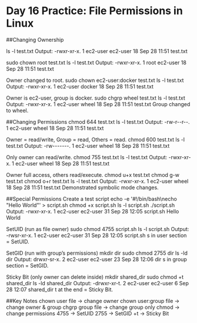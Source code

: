 # Day 16 Practice: File Permissions in Linux

##Changing Ownership

ls -l test.txt
Output:
-rwxr-xr-x. 1 ec2-user ec2-user 18 Sep 28 11:51 test.txt

sudo chown root test.txt
ls -l test.txt
Output:
-rwxr-xr-x. 1 root ec2-user 18 Sep 28 11:51 test.txt

Owner changed to root.
sudo chown ec2-user:docker test.txt
ls -l test.txt
Output:
-rwxr-xr-x. 1 ec2-user docker 18 Sep 28 11:51 test.txt

Owner is ec2-user, group is docker.
sudo chgrp wheel test.txt
ls -l test.txt
Output:
-rwxr-xr-x. 1 ec2-user wheel 18 Sep 28 11:51 test.txt
Group changed to wheel.

##Changing Permissions
chmod 644 test.txt
ls -l test.txt
Output:
-rw-r--r--. 1 ec2-user wheel 18 Sep 28 11:51 test.txt

Owner = read/write, Group = read, Others = read.
chmod 600 test.txt
ls -l test.txt
Output:
-rw-------. 1 ec2-user wheel 18 Sep 28 11:51 test.txt

Only owner can read/write.
chmod 755 test.txt
ls -l test.txt
Output:
-rwxr-xr-x. 1 ec2-user wheel 18 Sep 28 11:51 test.txt

Owner full access, others read/execute.
chmod u+x test.txt
chmod g-w test.txt
chmod o+r test.txt
ls -l test.txt
Output:
-rwxr-xr-x. 1 ec2-user wheel 18 Sep 28 11:51 test.txt
Demonstrated symbolic mode changes.

##Special Permissions
Create a test script
echo -e '#!/bin/bash\necho "Hello World"' > script.sh
chmod +x script.sh
ls -l script.sh
./script.sh
Output:
-rwxr-xr-x. 1 ec2-user ec2-user 31 Sep 28 12:05 script.sh
Hello World

SetUID (run as file owner)
sudo chmod 4755 script.sh
ls -l script.sh
Output:
-rwsr-xr-x. 1 ec2-user ec2-user 31 Sep 28 12:05 script.sh
s in user section = SetUID.

SetGID (run with group’s permissions)
mkdir dir
sudo chmod 2755 dir
ls -ld dir
Output:
drwxr-sr-x. 2 ec2-user ec2-user 23 Sep 28 12:06 dir
s in group section = SetGID.

Sticky Bit (only owner can delete inside)
mkdir shared_dir
sudo chmod +t shared_dir
ls -ld shared_dir
Output:
-drwxr-xr-t. 2 ec2-user ec2-user 6 Sep 28 12:07 shared_dir
t at the end = Sticky Bit.

##Key Notes
chown user file → change owner
chown user:group file → change owner & group
chgrp group file → change group only
chmod → change permissions
4755 → SetUID
2755 → SetGID
+t → Sticky Bit
